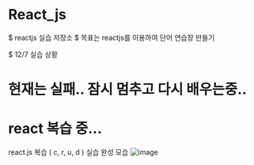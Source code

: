 # React_js
$ reactjs 실습 저장소
$ 목표는 reactjs를 이용하여 단어 연습장 만들기

$ 12/7 실습 상황


# 현재는 실패.. 잠시 멈추고 다시 배우는중..
# react 복습 중...

react.js 복습 ( c, r, u, d ) 실습 완성 모습
![image](https://user-images.githubusercontent.com/62534722/162577447-7f9a778b-5bd2-4595-99e5-85bf2791bb5f.png)
